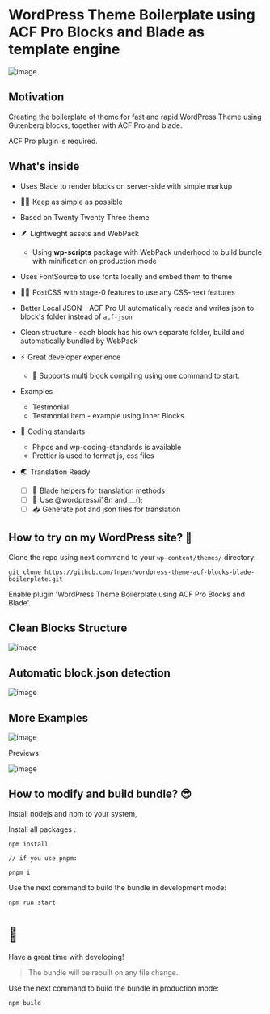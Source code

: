 # WordPress Theme Boilerplate using ACF Pro Blocks and Blade as template engine

![image](https://user-images.githubusercontent.com/31767378/220068812-ee7dd479-463a-4747-a545-af56d4a149fb.png)

## Motivation

Creating the boilerplate of theme for fast and rapid WordPress Theme using Gutenberg blocks, together with ACF Pro and blade.

ACF Pro plugin is required.

## What's inside

* Uses Blade to render blocks on server-side with simple markup

* 🤹🏻  Keep as simple as possible

* Based on Twenty Twenty Three theme

* 🪶  Lightweght assets and WebPack
	* Using **wp-scripts** package with WebPack underhood to build bundle with minification on production mode

* Uses FontSource to use fonts locally and embed them to theme

* 🧑‍🎨  PostCSS with stage-0 features to use any CSS-next features

* Better Local JSON - ACF Pro UI automatically reads and writes json to block's folder instead of `acf-json`

* Clean structure - each block has his own separate folder, build and automatically bundled by WebPack

* ⚡  Great developer experience
	* 🚀 Supports multi block compiling using one command to start.

* Examples
	* Testmonial
	* Testmonial Item - example using Inner Blocks.

* 🔬  Coding standarts
	* Phpcs and wp-coding-standards is available
	* Prettier is used to format js, css files

* 🌏  Translation Ready
	* [ ] 📝  Blade helpers for translation methods
	* [ ] 📝  Use @wordpress/i18n and __();
	* [ ] 📥  Generate pot and json files for translation

## How to try on my WordPress site? 🤔 

Clone the repo using next command to your `wp-content/themes/` directory:

```
git clone https://github.com/fnpen/wordpress-theme-acf-blocks-blade-boilerplate.git
```

Enable plugin 'WordPress Theme Boilerplate using ACF Pro Blocks and Blade'.

## Clean Blocks Structure

![image](https://user-images.githubusercontent.com/31767378/220070171-ea8cd24f-3960-43f4-a07d-830247626ca4.png)

## Automatic block.json detection

![image](https://user-images.githubusercontent.com/31767378/220070370-6d8ce7f2-17f5-4697-a9e4-d51d3686eb64.png)


## More Examples

![image](https://user-images.githubusercontent.com/31767378/220068588-89db3ee4-4a35-4731-be2e-580f59d4de77.png)


Previews:

![image](https://user-images.githubusercontent.com/31767378/220069946-d9a5a8fb-65d2-4c56-85c2-280e28f34c99.png)

## How to modify and build bundle? 😎 

Install nodejs and npm to your system,

Install all packages :

```
npm install

// if you use pnpm:

pnpm i
```

Use the next command to build the bundle in development mode:

```
npm run start
```

# 🥳 

Have a great time with developing!

> The bundle will be rebuilt on any file change.

Use the next command to build the bundle in production mode:

```
npm build
```
